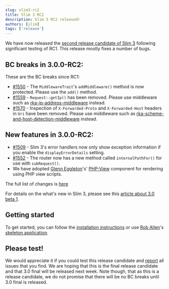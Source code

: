 ```yaml
---
slug: slim3-rc2
title: Slim 3 RC2
description: Slim 3 RC2 released!
authors: [slim]
tags: ['release']
---
```


We have now released the [second release candidate of Slim 3](https://github.com/slimphp/Slim/tree/3.0.0-RC2) following significant testing of RC1. This release mostly fixes a number of bugs.


<!-- truncate -->


## BC breaks in 3.0.0-RC2:

These are the BC breaks since RC1:

* [#1550](https://github.com/slimphp/Slim/pull/1550) - The `MiddlewareTrait`'s `addMiddleware()` method is now protected. Please use the `add()` method.
* [#1559](https://github.com/slimphp/Slim/pull/1559) - `Request::getIp()` has been removed. Please use middleware such as [rka-ip-address-middleware](https://github.com/akrabat/rka-ip-address-middleware) instead.
* [#1570](https://github.com/slimphp/Slim/pull/1570) - Inspection of `X-Forwarded-Proto` and `X-Forwarded-Host` headers in `Uri` have been removed. Please use middleware such as [rka-scheme-and-host-detection-middleware](https://github.com/akrabat/rka-scheme-and-host-detection-middleware) instead.

## New features in 3.0.0-RC2:

* [#1509](https://github.com/slimphp/Slim/pull/1509) - Slim 3's error handlers now only show exception information if you enable the `displayErrorDetails` setting.
* [#1552](https://github.com/slimphp/Slim/pull/1552) - The router now has a new method called `internalPathFor()` for use with `subRequest()`.
* We have adopted [Glenn Eggleton](https://twitter.com/geggleto)'s' [PHP-View](https://github.com/slimphp/PHP-View) component for rendering using PHP view scripts.

The full list of changes is [here](https://github.com/slimphp/Slim/issues?q=milestone%3A%223.0.0+RC2%22+is%3Aclosed)

For details on the what's new in Slim 3, please see this [article about 3.0 beta 1](http://www.slimframework.com/2015/07/03/slim3-beta1.html).

## Getting started

To get started, you can follow the [installation instructions](http://www.slimframework.com/docs/start/installation.html) or use [Rob Allen](https://twitter.com/akrabat)'s [skeleton application](http://akrabat.com/a-slim3-skeleton/).

## Please test!

We would appreciate it if you could test this release candidate and [report](https://github.com/slimphp/Slim/issues) all issues that you find. We are hoping that this is the final release candidate and that 3.0 final will be released next week. Note though, that as this is a release candidate, we do not promise that there will be no BC breaks until 3.0 final is released.